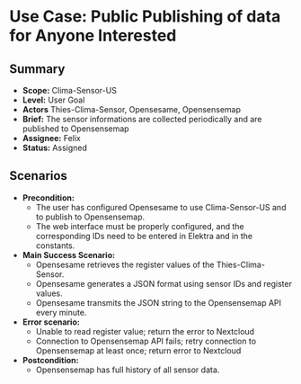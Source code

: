 # Use Case: Public Publishing of data for Anyone Interested

## Summary

- **Scope:** Clima-Sensor-US
- **Level:** User Goal
- **Actors** Thies-Clima-Sensor, Opensesame, Opensensemap
- **Brief:** The sensor informations are collected periodically and are published to Opensensemap
- **Assignee:** Felix
- **Status:** Assigned

## Scenarios

- **Precondition:** 
	- The user has configured Opensesame to use Clima-Sensor-US  and to publish to Opensensemap.
	- The web interface must be properly configured, and the corresponding IDs need to be entered in Elektra and in the constants.
- **Main Success Scenario:** 
	- Opensesame retrieves the register values of the Thies-Clima-Sensor.
	- Opensesame generates a JSON format using sensor IDs and register values.
	- Opensesame transmits the JSON string to the Opensensemap API every minute.
- **Error scenario:**
	- Unable to read register value; return the error to Nextcloud
	- Connection to Opensensemap API fails; retry connection to Opensensemap at least once; return error to Nextcloud
- **Postcondition:**
	- Opensensemap has full history of all sensor data.
